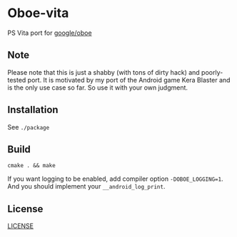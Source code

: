 # Oboe-vita

PS Vita port for [google/oboe](https://github.com/google/oboe)

## Note

Please note that this is just a shabby (with tons of dirty hack) and poorly-tested port. 
It is motivated by my port of the Android game Kera Blaster and is the only use case so 
far. So use it with your own judgment.

## Installation

See `./package`

## Build

`cmake . && make`

If you want logging to be enabled, add compiler option `-DOBOE_LOGGING=1`. And you should
implement your `__android_log_print`.

## License
[LICENSE](LICENSE)

